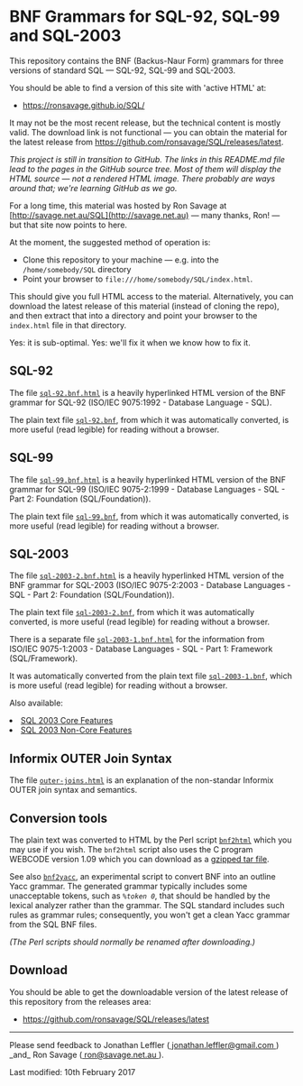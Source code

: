 # BNF Grammars for SQL-92, SQL-99 and SQL-2003

This repository contains the BNF (Backus-Naur Form) grammars for three versions of standard SQL — SQL-92, SQL-99 and SQL-2003.

You should be able to find a version of this site with 'active HTML' at:

* https://ronsavage.github.io/SQL/

It may not be the most recent release, but the technical content is mostly valid.
The download link is not functional — you can obtain the material for the latest
release from https://github.com/ronsavage/SQL/releases/latest.

*This project is still in transition to GitHub.
The links in this README.md file lead to the pages in the GitHub source tree.
Most of them will display the HTML source — not a rendered HTML image.
There probably are ways around that; we're learning GitHub as we go.*

For a long time, this material was hosted by Ron Savage at
[http://savage.net.au/SQL](http://savage.net.au) — many thanks, Ron! —
but that site now points to here.

At the moment, the suggested method of operation is:

* Clone this repository to your machine — e.g. into the `/home/somebody/SQL` directory
* Point your browser to `file:///home/somebody/SQL/index.html`.

This should give you full HTML access to the material.
Alternatively, you can download the latest release of this material
(instead of cloning the repo), and then extract that into a directory
and point your browser to the `index.html` file in that directory.

Yes: it is sub-optimal.
Yes: we'll fix it when we know how to fix it.

## SQL-92

The file [`sql-92.bnf.html`](sql-92.bnf.html) is a heavily hyperlinked HTML
version of the BNF grammar for SQL-92 (ISO/IEC 9075:1992 - Database Language -
SQL).

The plain text file [`sql-92.bnf`](sql-92.bnf), from which it was
automatically converted, is more useful (read legible) for reading
without a browser.

## SQL-99

The file [`sql-99.bnf.html`](sql-99.bnf.html) is a heavily hyperlinked HTML
version of the BNF grammar for SQL-99 (ISO/IEC 9075-2:1999 - Database
Languages - SQL - Part 2: Foundation (SQL/Foundation)).

The plain text file [`sql-99.bnf`](sql-99.bnf), from which it was
automatically converted, is more useful (read legible) for reading
without a browser.

## SQL-2003

The file [`sql-2003-2.bnf.html`](sql-2003-2.bnf.html) is a heavily hyperlinked HTML
version of the BNF grammar for SQL-2003 (ISO/IEC 9075-2:2003 - Database
Languages - SQL - Part 2: Foundation (SQL/Foundation)).

The plain text file [`sql-2003-2.bnf`](sql-2003-2.bnf), from which it was
automatically converted, is more useful (read legible) for reading
without a browser.


There is a separate file [`sql-2003-1.bnf.html`](sql-2003-1.bnf.html) for
the information from ISO/IEC 9075-1:2003 - Database Languages - SQL - Part
1: Framework (SQL/Framework).

It was automatically converted from the plain text file [`sql-2003-1.bnf`](sql-2003-1.bnf),
which is more useful (read legible) for reading without a browser.


Also available:
<bl>
<li> <a href="sql-2003-core-features.html"> SQL 2003 Core Features </a> </li>
<li> <a href="sql-2003-noncore-features.html"> SQL 2003 Non-Core Features </a> </li>
</bl>

## Informix OUTER Join Syntax

The file [`outer-joins.html`](outer-joins.html) is an explanation of the
non-standar Informix OUTER join syntax and semantics.

## Conversion tools


The plain text was converted to HTML by the Perl script
[`bnf2html`](bnf2html.perl.txt) which you may use if you wish.
The `bnf2html` script also uses the C program
WEBCODE version 1.09
which you can download as a [gzipped tar file](webcode-1.09.tgz).

See also [`bnf2yacc`](bnf2yacc.perl.txt), an experimental
script to convert BNF into an outline Yacc grammar.
The generated grammar typically includes some unacceptable tokens, such
as _`%token 0`_, that should be handled by the lexical analyzer
rather than the grammar.
The SQL standard includes such rules as grammar rules; consequently, you won't
get a clean Yacc grammar from the SQL BNF files.

_(The Perl scripts should normally be renamed after downloading.)_

## Download

You should be able to get the downloadable version of the latest release of this
repository from the releases area:

* https://github.com/ronsavage/SQL/releases/latest

<hr>
Please send feedback to Jonathan Leffler
(<a href="mailto:jonathan.leffler@gmail.com"> jonathan.leffler@gmail.com </a>) _and_
Ron Savage (<a href="mailto:ron@savage.net.au"> ron@savage.net.au </a>).

Last modified:
10th February 2017
